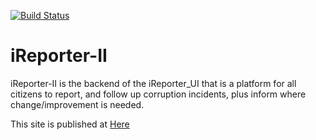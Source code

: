 [![Build Status](https://travis-ci.com/Araali1/iReporter-II.svg?branch=ch-set-up-envi)](https://travis-ci.com/Araali1/iReporter-II)

# iReporter-II
iReporter-II is the backend of the iReporter_UI that is a platform for all citizens to report, and follow up corruption incidents, plus inform where change/improvement is needed.

This site is published at <a href="https://Araali1.github.io/iReporter-II/">Here<a/>
